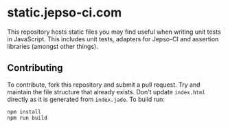 # static.jepso-ci.com

  This repository hosts static files you may find useful when writing unit tests in JavaScript.  This includes unit tests, adapters for Jepso-CI and assertion libraries (amongst other things).

## Contributing

  To contribute, fork this repository and submit a pull request.  Try and maintain the file structure that already exists.  Don't update `index.html` directly as it is generated from `index.jade`.  To build run:

```
npm install
npm run build
```